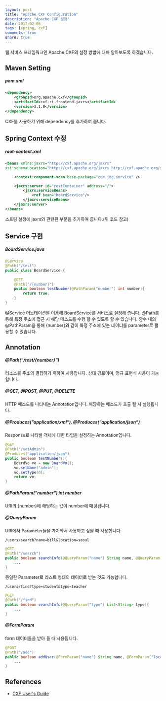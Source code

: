 ```yaml
---
layout: post
title: "Apache CXF Configuration"
description: "Apache CXF 설정"
date: 2017-02-06
tags: [spring, cxf]
comments: true
share: true
---
```


웹 서비스 프레임워크인 Apache CXF의 설정 방법에 대해 알아보도록 하겠습니다.

## Maven Setting
##### pom.xml

```xml
<dependency>
	<groupId>org.apache.cxf</groupId>
	<artifactId>cxf-rt-frontend-jaxrs</artifactId>
	<version>3.1.0</version>
</dependency>
```

CXF를 사용하기 위해 dependency를 추가하여 줍니다.

## Spring Context 수정

##### root-context.xml

```xml
<beans xmlns:jaxrs="http://cxf.apache.org/jaxrs" 
xsi:schemaLocation="http://cxf.apache.org/jaxrs http://cxf.apache.org/schemas/jaxrs.xsd">

	<context:component-scan base-package="com.jdg.service" />

	<jaxrs:server id="restContainer" address="/">
		<jaxrs:serviceBeans>
			<ref bean="boardService"/>
		</jaxrs:serviceBeans>
	</jaxrs:server>
</beans>
```

스프링 설정에 jaxrs와 관련된 부분을 추가하여 줍니다.(위 코드 참고)

## Service 구현
##### BoardService.java

```java
@Service
@Path("/test")
public class BoardService {
	
	@GET
	@Path("/{number}")
	public boolean testNumber(@PathParam("number") int number){
		return true;
	}
}
```

@Service 어노테이션을 이용해 BoardService를 서비스로 설정해 줍니다.
@Path를 통해 특정 주소에 접근 시 해당 메소드를 수행 할 수 있도록 할 수 있습니다.
함수 내의 @PathParam을 통해  {number}와 같이 특정 주소에 있는 데이터를 parameter로 활용할 수 있습니다.

## Annotation
##### @Path("/test/{number}")
리소스를 주소와 결합하기 위하여 사용합니다. 상대 경로이며, 정규 표현식 사용이 가능합니다.

##### @GET, @POST, @PUT, @DELETE
HTTP 메소드를 나타내는 Annotation입니다. 해당하는 메소드가 호출 될 시 실행됩니다.

##### @Produces("application/xml"), @Produces("application/json")
Response로 나타낼 객체에 대한 타입을 설정하는 Annotation입니다. 

```java
@GET
@Path("/setAdmin")
@Produces("application/json")
public boolean testNumber(){
	BoardVo vo = new BoardVo();
	vo.setName("admin");
	vo.setType(0);
	return vo;
}
```

##### @PathParam("number") int number
URI의 {number}에 해당하는 값이 number에 매핑됩니다.

##### @QueryParam

URI에서 Parameter들을 가져와서 사용하고 싶을 때 사용합니다.

```
/users/search?name=bill&location=seoul
```

```java
@GET
@Path("/search")
public boolean searchInfo(@QueryParam("name") String name, @QueryParam("location") String location){
	...
}
```

동일한 Parameter로 리스트 형태의 데이터로 받는 것도 가능합니다.


```
/users/find?type=student&type=teacher
```


```java
@GET
@Path("/find")
public boolean searchInfo(@QueryParam("type") List<String> type){
	...
}
```

##### @FormParam
form 데이터들을 받아 올 때 사용됩니다.

```java
@POST
@Path("/add")
public boolean addUser(@FormParam("name") String name, @FormParam("location") String location){
	...
}
```


## References
- [CXF User's Guide][link1]

[link1]: http://cxf.apache.org/docs/index.html